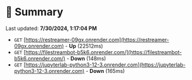 # 📖 Summary
Last updated: **7/30/2024, 1:17:04 PM**

- `GET` [https://restreamer-09gx.onrender.com](https://restreamer-09gx.onrender.com) - **Up** (22512ms)
- `GET` [https://filestreambot-b5k6.onrender.com/](https://filestreambot-b5k6.onrender.com/) - **Down** (148ms)
- `GET` [https://jupyterlab-python3-12-3.onrender.com](https://jupyterlab-python3-12-3.onrender.com) - **Down** (165ms)

